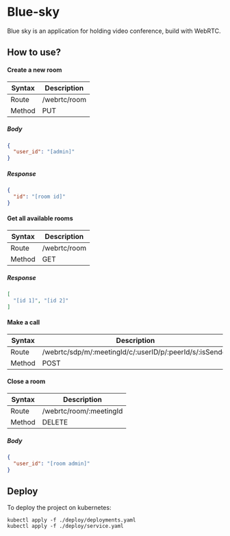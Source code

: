 # Blue-sky

Blue sky is an application for holding video conference, build with WebRTC.

## How to use?
#### Create a new room
| Syntax    | Description  |
|-----------|--------------|
| Route     | /webrtc/room |
| Method    | PUT          |

##### Body
```json
{
  "user_id": "[admin]"
}
```

##### Response
```json
{
  "id": "[room id]"
}
```

#### Get all available rooms
| Syntax    | Description  |
|-----------|--------------|
| Route     | /webrtc/room |
| Method    | GET          |

##### Response
```json
[
  "[id 1]", "[id 2]"
]
```

#### Make a call
| Syntax   | Description                                              |
|----------|----------------------------------------------------------|
| Route    | /webrtc/sdp/m/:meetingId/c/:userID/p/:peerId/s/:isSender |
| Method   | POST                                                     |


#### Close a room
| Syntax    | Description             |
|-----------|-------------------------|
| Route     | /webrtc/room/:meetingId |
| Method    | DELETE                  |

##### Body
```json
{
  "user_id": "[room admin]"
}
```

## Deploy
To deploy the project on kubernetes:
````shell
kubectl apply -f ./deploy/deployments.yaml
kubectl apply -f ./deploy/service.yaml
````

